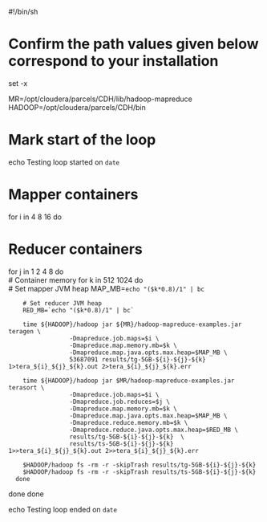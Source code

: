 #!/bin/sh
# Confirm the path values given below correspond to your installation
set -x

MR=/opt/cloudera/parcels/CDH/lib/hadoop-mapreduce
HADOOP=/opt/cloudera/parcels/CDH/bin

# Mark start of the loop
echo Testing loop started on `date`

# Mapper containers
for i in 4 8 16
do
   # Reducer containers
   for j in 1 2 4 8
   do                 
      # Container memory
      for k in 512 1024
      do                         
        # Set mapper JVM heap 
        MAP_MB=`echo "($k*0.8)/1" | bc` 

        # Set reducer JVM heap 
        RED_MB=`echo "($k*0.8)/1" | bc` 

        time ${HADOOP}/hadoop jar ${MR}/hadoop-mapreduce-examples.jar teragen \
                     -Dmapreduce.job.maps=$i \
                     -Dmapreduce.map.memory.mb=$k \
                     -Dmapreduce.map.java.opts.max.heap=$MAP_MB \
                     53687091 results/tg-5GB-${i}-${j}-${k} 1>tera_${i}_${j}_${k}.out 2>tera_${i}_${j}_${k}.err                       

        time ${HADOOP}/hadoop jar $MR/hadoop-mapreduce-examples.jar terasort \
                     -Dmapreduce.job.maps=$i \
                     -Dmapreduce.job.reduces=$j \
                     -Dmapreduce.map.memory.mb=$k \
                     -Dmapreduce.map.java.opts.max.heap=$MAP_MB \
                     -Dmapreduce.reduce.memory.mb=$k \
                     -Dmapreduce.reduce.java.opts.max.heap=$RED_MB \
                     results/tg-5GB-${i}-${j}-${k}  \
                     results/ts-5GB-${i}-${j}-${k} 1>>tera_${i}_${j}_${k}.out 2>>tera_${i}_${j}_${k}.err                         

        $HADOOP/hadoop fs -rm -r -skipTrash results/tg-5GB-${i}-${j}-${k}                         
        $HADOOP/hadoop fs -rm -r -skipTrash results/ts-5GB-${i}-${j}-${k}                 
      done
   done
done

echo Testing loop ended on `date`